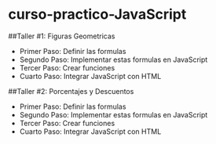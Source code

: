 # curso-practico-JavaScript

##Taller #1: Figuras Geometricas

- Primer Paso: Definir las formulas
- Segundo Paso: Implementar estas formulas en JavaScript
- Tercer Paso: Crear funciones 
- Cuarto Paso: Integrar JavaScript con HTML

##Taller #2: Porcentajes y Descuentos

- Primer Paso: Definir las formulas
- Segundo Paso: Implementar estas formulas en JavaScript
- Tercer Paso: Crear funciones 
- Cuarto Paso: Integrar JavaScript con HTML

